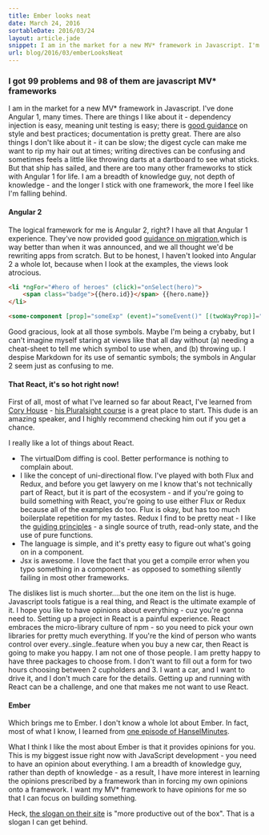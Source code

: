 ```yaml
---
title: Ember looks neat
date: March 24, 2016
sortableDate: 2016/03/24
layout: article.jade
snippet: I am in the market for a new MV* framework in Javascript. I'm not totally sold on Angular 2 or React, but I think Ember looks neat.
url: blog/2016/03/emberLooksNeat
---
```


### I got 99 problems and 98 of them are javascript MV* frameworks

I am in the market for a new MV* framework in Javascript. I've done Angular 1, many times. There are things I like about it - dependency injection is easy, meaning unit testing is easy; there is [good guidance](https://github.com/johnpapa/angular-styleguide) on style and best practices; documentation is pretty great. There are also things I don't like about it - it can be slow; the digest cycle can make me want to rip my hair out at times; writing directives can be confusing and sometimes feels a little like throwing darts at a dartboard to see what sticks. But that ship has sailed, and there are too many other frameworks to stick with Angular 1 for life. I am a breadth of knowledge guy, not depth of knowledge - and the longer I stick with one framework, the more I feel like I'm falling behind.


#### Angular 2

The logical framework for me is Angular 2, right? I have all that Angular 1 experience. They've now provided good [guidance on migration](https://angular.io/docs/ts/latest/guide/upgrade.html),which is way better than when it was announced, and we all thought we'd be rewriting apps from scratch. But to be honest, I haven't looked into Angular 2 a whole lot, because when I look at the examples, the views look atrocious.

```html
<li *ngFor="#hero of heroes" (click)="onSelect(hero)">
    <span class="badge">{{hero.id}}</span> {{hero.name}}
</li>
```

```html
<some-component [prop]="someExp" (event)="someEvent()" [(twoWayProp)]="someExp"></show-title>
```

Good gracious, look at all those symbols. Maybe I'm being a crybaby, but I can't imagine myself staring at views like that all day without (a) needing a cheat-sheet to tell me which symbol to use when, and (b) throwing up. I despise Markdown for its use of semantic symbols; the symbols in Angular 2 seem just as confusing to me.

#### That React, it's so hot right now!

First of all, most of what I've learned so far about React, I've learned from [Cory House](https://medium.com/@housecor) - [his Pluralsight course](https://www.pluralsight.com/courses/react-flux-building-applications) is a great place to start. This dude is an amazing speaker, and I highly recommend checking him out if you get a chance.

I really like a lot of things about React.

* The virtualDom diffing is cool. Better performance is nothing to complain about.
* I like the concept of uni-directional flow. I've played with both Flux and Redux, and before you get lawyery on me I know that's not technically part of React, but it is part of the ecosystem - and if you're going to build something with React, you're going to use either Flux or Redux because all of the examples do too. Flux is okay, but has too much boilerplate repetition for my tastes. Redux I find to be pretty neat - I like the [guiding principles](http://redux.js.org/docs/introduction/ThreePrinciples.html) - a single source of truth, read-only state, and the use of pure functions.
* The language is simple, and it's pretty easy to figure out what's going on in a component.
* Jsx is awesome. I love the fact that you get a compile error when you typo something in a component - as opposed to something silently failing in most other frameworks.

The dislikes list is much shorter....but the one item on the list is huge. Javascript tools fatigue is a real thing, and React is the ultimate example of it. I hope you like to have opinions about everything - cuz you're gonna need to. Setting up a project in React is a painful experience. React embraces the micro-library culture of npm - so you need to pick your own libraries for pretty much everything. If you're the kind of person who wants control over every..single..feature when you buy a new car, then React is going to make you happy. I am not one of those people. I am pretty happy to have three packages to choose from. I don't want to fill out a form for two hours choosing between 2 cupholders and 3. I want a car, and I want to drive it, and I don't much care for the details. Getting up and running with React can be a challenge, and one that makes me not want to use React.

#### Ember

Which brings me to Ember. I don't know a whole lot about Ember. In fact, most of what I know, I learned from [one episode of HanselMinutes](http://hanselminutes.com/516/ambitious-ux-and-ambitious-apps-with-ember-and-lauren-tan).

What I think I like the most about Ember is that it provides opinions for you. This is my biggest issue right now with JavaScript development - you need to have an opinion about everything. I am a breadth of knowledge guy, rather than depth of knowledge - as a result, I have more interest in learning the opinions prescribed by a framework than in forcing my own opinions onto a framework. I want my MV* framework to have opinions for me so that I can focus on building something.

Heck, [the slogan on their site](http://emberjs.com/) is "more productive out of the box". That is a slogan I can get behind.